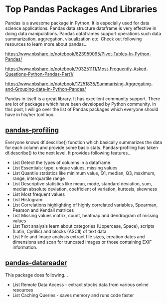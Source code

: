 <h1>Top Pandas Packages And Libraries</h1>
Pandas is a awesome package in Python. It is especially used for data science applications. Pandas data structure dataframe is very effective in doing data manipulations. Pandas dataframes support operations such data summarization, aggregation, visualization etc. Check out following resources to learn more about pandas...

<a href="https://www.nbshare.io/notebook/823959095/Pivot-Tables-In-Python-Pandas/">https://www.nbshare.io/notebook/823959095/Pivot-Tables-In-Python-Pandas/</a>

<a href="https://www.nbshare.io/notebook/703251111/Most-Frequently-Asked-Questions-Python-Pandas-Part1/">https://www.nbshare.io/notebook/703251111/Most-Frequently-Asked-Questions-Python-Pandas-Part1/</a>

<a href="https://www.nbshare.io/notebook/17251835/Summarising-Aggregating-and-Grouping-data-in-Python-Pandas/">https://www.nbshare.io/notebook/17251835/Summarising-Aggregating-and-Grouping-data-in-Python-Pandas/</a>

Pandas in itself is a great library. It has excellent community support. There are lot of packages which have been developed by Python community. In this post, I will go over the list of Pandas packages which everyone should have in his/her tool box.  

<h2><a href="https://github.com/pandas-profiling/pandas-profiling">pandas-profiling</a></h2> 
Everyone knows df.describe() function which basically summarizes the data for each column and provide some basic stats. Pandas-profiling has taken df.describe() to the next level. It provides following features...

- List
Detect the types of columns in a dataframe.
- List 
Essentials: type, unique values, missing values
- List
Quantile statistics like minimum value, Q1, median, Q3, maximum, range, interquartile range
- List 
Descriptive statistics like mean, mode, standard deviation, sum, median absolute deviation, coefficient of variation, kurtosis, skewness
- List
Most frequent values
- List
Histogram
- List
Correlations highlighting of highly correlated variables, Spearman, Pearson and Kendall matrices
- List
Missing values matrix, count, heatmap and dendrogram of missing values
- List
Text analysis learn about categories (Uppercase, Space), scripts (Latin, Cyrillic) and blocks (ASCII) of text data.
- List
File and Image analysis extract file sizes, creation dates and dimensions and scan for truncated images or those containing EXIF information.

<h2><a href="https://github.com/pydata/pandas-datareader">pandas-datareader</a></h2> This package does following...

- List
Remote Data Access - extract stocks data from various online resources 
- List
Caching Queries - saves memory and runs code faster
